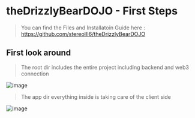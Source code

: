# theDrizzlyBearDOJO - First Steps

> You can find the Files and Installatoin Guide here : https://github.com/stereoIII6/theDrizzlyBearDOJO  

## First look around 

> The root dir includes the entire project including backend and web3 connection

![image](https://ipfs.io/ipfs/QmaAGUG5ioEwLMPwAShpXyE7YtawNhEZEa7vP7VKccZCQh?filename=root_dir.png)

> The app dir everything inside is taking care of the client side 

![image](https://ipfs.io/ipfs/QmaAGUG5ioEwLMPwAShpXyE7YtawNhEZEa7vP7VKccZCQh?filename=root_dir.png)

